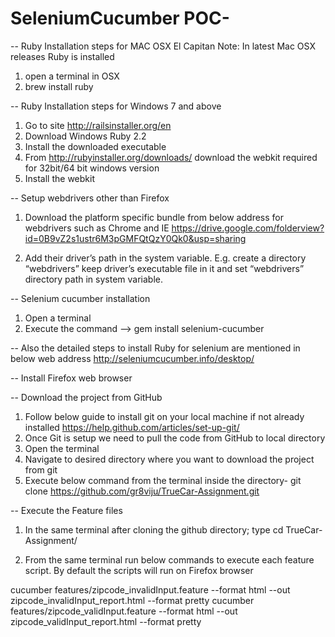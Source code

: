 # SeleniumCucumber POC-

-- Ruby Installation steps for MAC  OSX El Capitan
		Note: In latest Mac OSX releases Ruby is installed
1. open a terminal in OSX
2. brew install ruby 

-- Ruby Installation steps for Windows 7 and above
1. Go to site http://railsinstaller.org/en
2. Download Windows Ruby 2.2
3. Install the downloaded executable
4. From http://rubyinstaller.org/downloads/ download the webkit required for 32bit/64 bit windows version
5. Install the webkit


-- Setup webdrivers other than Firefox
1. Download the platform specific bundle from below address for webdrivers such as Chrome and IE
	https://drive.google.com/folderview?id=0B9vZ2s1ustr6M3pGMFQtQzY0Qk0&usp=sharing

2. Add their driver’s path in the system variable. E.g. create a directory “webdrivers” keep driver’s executable file in it and set “webdrivers” directory path in system variable. 


-- Selenium cucumber installation

1. Open a terminal
2. Execute the command --> gem install selenium-cucumber


-- Also the detailed steps to install Ruby for selenium are mentioned in below web address
http://seleniumcucumber.info/desktop/

-- Install Firefox web browser

-- Download the project from GitHub

1. Follow below guide to install git on your local machine if not already installed
	https://help.github.com/articles/set-up-git/ 
2. Once Git is setup we need to pull the code from GitHub to local directory
3. Open the terminal
4. Navigate to desired directory where you want to download the project from git
5. Execute below command from the terminal inside the directory- 
	git clone https://github.com/gr8viju/TrueCar-Assignment.git


-- Execute the Feature files 

1. In the same terminal after cloning the github directory; type 
	cd TrueCar-Assignment/

2. From the same terminal run below commands to execute each feature script. By default the scripts will run on Firefox browser

cucumber features/zipcode_invalidInput.feature --format html --out zipcode_invalidInput_report.html --format pretty
cucumber features/zipcode_validInput.feature --format html --out zipcode_validInput_report.html --format pretty


